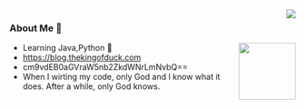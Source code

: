 




<img align="right" src="https://github-readme-stats.vercel.app/api?username=TheKingOfDuck&count_private=true&show_icons=true&hide=prs&theme=radical" />

### About Me 👋

<img align='right' src="https://profile-counter.glitch.me/TheKingOfDuck/count.svg" width="100">

- Learning Java,Python :shit:
- https://blog.thekingofduck.com
- cm9vdEB0aGVraW5nb2ZkdWNrLmNvbQ==
- When I wirting my code, only God and I know what it does. After a while, only God knows.


